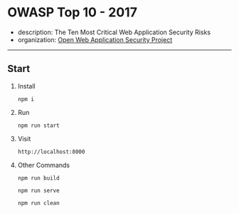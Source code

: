 # OWASP Top 10 - 2017

* description: The Ten Most Critical Web Application Security Risks
* organization: [Open Web Application Security Project](https://www.owasp.org)

---

## Start

1. Install

    ```shell
    npm i
    ```

2. Run

    ```shell
    npm run start
    ```

3. Visit

    ```shell
    http://localhost:8000
    ```

4. Other Commands

    ```shell
    npm run build
    ```

    ```shell
    npm run serve
    ```

    ```shell
    npm run clean
    ```
